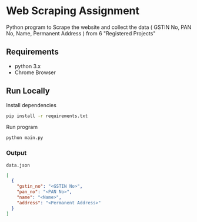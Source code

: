 # Web Scraping Assignment

Python program to Scrape the website and collect the data ( GSTIN No, PAN No,
Name, Permanent Address ) from 6 "Registered Projects"

## Requirements

- python 3.x
- Chrome Browser

## Run Locally

Install dependencies

```bash
pip install -r requirements.txt
```

Run program

```bash
python main.py
```

### Output

`data.json`

```json
[
  {
    "gstin_no": "<GSTIN No>",
    "pan_no": "<PAN No>",
    "name": "<Name>",
    "address": "<Permanent Address>"
  }
]
```
